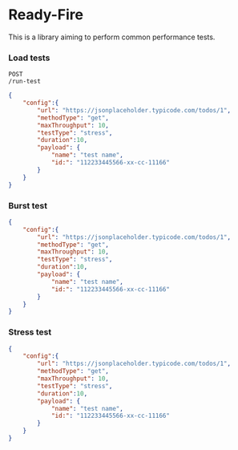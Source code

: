 # Ready-Fire

This is a library aiming to perform common performance tests.
###  Load tests
`POST`  
`/run-test`
```json
{
    "config":{
        "url": "https://jsonplaceholder.typicode.com/todos/1",
        "methodType": "get",
        "maxThroughput": 10,
        "testType": "stress",
        "duration":10, 
        "payload": {
            "name": "test name",
            "id:": "112233445566-xx-cc-11166"
        }
    }
}
```

### Burst test
```json
{
    "config":{
        "url": "https://jsonplaceholder.typicode.com/todos/1",
        "methodType": "get",
        "maxThroughput": 10,
        "testType": "stress",
        "duration":10, 
        "payload": {
            "name": "test name",
            "id:": "112233445566-xx-cc-11166"
        }
    }
}
```

### Stress test
```json
{
    "config":{
        "url": "https://jsonplaceholder.typicode.com/todos/1",
        "methodType": "get",
        "maxThroughput": 10,
        "testType": "stress",
        "duration":10, 
        "payload": {
            "name": "test name",
            "id:": "112233445566-xx-cc-11166"
        }
    }
}
```